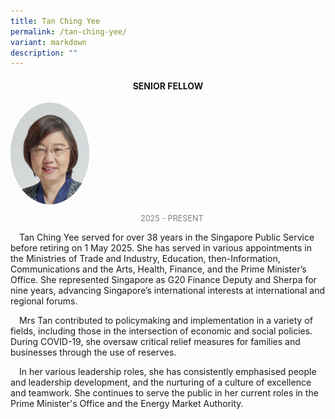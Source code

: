 ```yaml
---
title: Tan Ching Yee
permalink: /tan-ching-yee/
variant: markdown
description: ""
---
```

<style>
.fellow-image-pic {
	border-radius: 50%;
	height: 25% !important;
	width: 25% !important;
	}
	
fellow-img {
		text-align: center;
	}

.fellow-tenure {
	text-align: center;
	color: grey;
	font-size: 0.9em;
	}	
p {
	text-indent: 1em;
	}
</style>
<h4 style="text-align:center;">SENIOR FELLOW</h4>

<div class="fellow-img">
<img class="fellow-image-pic" src="/images/FellowshipImages/Tan_Ching_Yee.jpg">
<p class="fellow-tenure">2025 - PRESENT</p>
</div>

<p>Tan Ching Yee served for over 38 years in the Singapore Public Service before retiring on 1 May 2025. She has served in various appointments in the Ministries of Trade and Industry, Education, then-Information, Communications and the Arts, Health, Finance, and the Prime Minister’s Office. She represented Singapore as G20 Finance Deputy and Sherpa for nine years, advancing Singapore’s international interests at international and regional forums.</p>

<p>Mrs Tan contributed to policymaking and implementation in a variety of fields, including those in the intersection of economic and social policies. During COVID-19, she oversaw critical relief measures for families and businesses through the use of reserves.</p>

<p>In her various leadership roles, she has consistently emphasised people and leadership development, and the nurturing of a culture of excellence and teamwork. She continues to serve the public in her current roles in the Prime Minister's Office and the Energy Market Authority.</p>